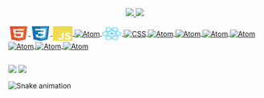 <div align="center">
  <a href="https://github.com/GuilhermeGCFS">
  <img height="165em" src="https://github-readme-stats.vercel.app/api?username=GuilhermeGCFS&show_icons=true&theme=tokyonight&include_all_commits=true&count_private=true"/>
  <img height="165em" src="https://github-readme-stats.vercel.app/api/top-langs/?username=GuilhermeGCFS&layout=compact&langs_count=7&theme=tokyonight"/>
</div>
  
<div style="display: inline_block"><br>
  <img align="center" alt="HTML" height="30" width="40" src="https://raw.githubusercontent.com/devicons/devicon/master/icons/html5/html5-original.svg">
  <img align="center" alt="CSS" height="30" width="40" src="https://raw.githubusercontent.com/devicons/devicon/master/icons/css3/css3-original.svg">
  <img align="center" alt="Js" height="30" width="40" src="https://raw.githubusercontent.com/devicons/devicon/master/icons/javascript/javascript-plain.svg">
  <img align="center" alt="Atom" height="30" width="40" src="https://cdn.jsdelivr.net/gh/devicons/devicon/icons/jquery/jquery-original.svg">
  <img align="center" alt="CSS" height="30" width="40" src="https://raw.githubusercontent.com/devicons/devicon/master/icons/react/react-original.svg">
  <img align="center" alt="CSS" height="30" width="40" src="https://cdn.jsdelivr.net/gh/devicons/devicon/icons/vscode/vscode-original.svg">
  <img align="center" alt="Atom" height="30" width="40" src="https://cdn.jsdelivr.net/gh/devicons/devicon/icons/atom/atom-original.svg">
  <img align="center" alt="Atom" height="30" width="40" src="https://cdn.jsdelivr.net/gh/devicons/devicon/icons/wordpress/wordpress-plain.svg">
  <img align="center" alt="Atom" height="30" width="40" src="https://cdn.jsdelivr.net/gh/devicons/devicon/icons/gitlab/gitlab-original.svg">
  <img align="center" alt="Atom" height="30" width="40" src="https://cdn.jsdelivr.net/gh/devicons/devicon/icons/linux/linux-original.svg">
  <img align="center" alt="Atom" height="30" width="40" src="https://cdn.jsdelivr.net/gh/devicons/devicon/icons/ubuntu/ubuntu-plain.svg">
  <img align="center" alt="Atom" height="30" width="40" src="https://cdn.jsdelivr.net/gh/devicons/devicon/icons/photoshop/photoshop-plain.svg">
  <img align="center" alt="Atom" height="30" width="40" src="https://cdn.jsdelivr.net/gh/devicons/devicon/icons/illustrator/illustrator-plain.svg">
  
</div>
  
  ##
 
<div>  
  <a href = "mailto:guilhermegcfs@yahoo.com.br"><img src="https://img.shields.io/badge/Gmail-D14836?style=for-the-badge&logo=gmail&logoColor=white" target="_blank"></a>
  <a href="https://www.linkedin.com/in/guilhermegiovannini" target="_blank"><img src="https://img.shields.io/badge/-LinkedIn-%230077B5?style=for-the-badge&logo=linkedin&logoColor=white" target="_blank"></a> 
 
  ![Snake animation](https://github.com/GuilhermeGCFS/GuilhermeGCFS/blob/output/github-contribution-grid-snake.svg)
 
</div>
